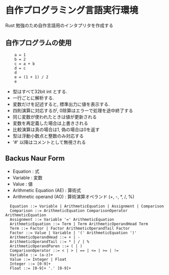# 自作プログラミング言語実行環境
Rust 勉強のため自作言語用のインタプリタを作成する

## 自作プログラムの使用 

```
    a = 1
    b = 2
    c = a + b
    d = c
    d
    e = (1 + 1) / 2
    e
```

 - 型はすべて32bit int とする.
 - 一行ごとに解析する.
 - 変数だけを記述すると, 標準出力に値を表示する. 
 - 四則演算に対応するが, 0除算はエラーで処理を途中終了する 
 - 同じ変数が使われたときは値が更新される
 - 変数を再定義した場合は上書きされる
 - 比較演算は真の場合は1, 偽の場合は0を返す
 - 型は浮動小数点と整数のみ対応する
 - '#' 以降はコメントとして無視される

## Backus Naur Form
- Equation : 式
- Variable : 変数
- Value : 値
- Arithmetic Equation (AE) : 算術式 
- Arithmetic operand (AO) : 算術演算オペランド (+, -, *, /, %)
```
  Equation ::= Variable | ArithmeticEquation | Assignment | Comparison
  Comparison ::= ArithmeticEquation ComparisonOperator ArithmeticEquation
  Assignment ::= Variable '=' ArithmeticEquation
  ArithmeticEquation ::= Term | Term ArithmeticOperandHead Term
  Term ::= Factor | Factor ArithmeticOperandTail Factor
  Factor ::= Value | Variable | '(' ArithmeticEquation ')'
  ArithmeticOperandHead ::= + | -
  ArithmeticOperandTail ::= * | / | %  
  ArithmeticOperandParen ::= ( | )
  ComparisonOperator ::= < | > | == | <= | >= | !=
  Variable ::= (a-z)+
  Value ::= Integer | Float
  Integer ::= [0-9]+
  Float ::= [0-9]+ '.' [0-9]+
```